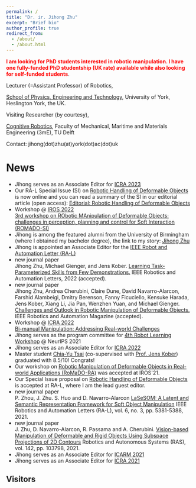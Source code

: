 ```yaml
---
permalink: /
title: "Dr. ir. Jihong Zhu"
excerpt: "Brief bio"
author_profile: true
redirect_from:
  - /about/
  - /about.html
---
```


<span style="color:red"> **I am looking for PhD students interested in robotic manipulation. I have one fully-funded PhD studentship (UK rate) available while also looking for self-funded students**</span>.

Lecturer (=Assistant Professor) of Robotics,

[School of Physics, Engineering and Technology](https://www.york.ac.uk/physics-engineering-technology/),
University of York,
Heslington York, the UK.

Visiting Researcher (by courtesy),

[Cognitive Robotics](https://www.tudelft.nl/en/3me/about/departments/cognitive-robotics-cor/), Faculty of Mechanical, Maritime and Materials Engineering (3mE), TU Delft

Contact: jihong(dot)zhu(at)york(dot)ac(dot)uk




# News
* Jihong serves as an Associate Editor for [ICRA 2023](https://www.icra2023.org/)
* Our RA-L Special Issue (SI) on [Robotic Handling of Deformable Objects](https://www.ieee-ras.org/publications/ra-l/special-issues/cfp-robotic-handling-of-deformable-objects) is now online and you can read a summary of the SI in our editorial article (open access): [Editorial: Robotic Handling of Deformable Objects](https://ieeexplore.ieee.org/document/9823380)
* Workshop @ [IROS 2022](https://iros2022.org/) <br>
  [3rd workshop on RObotic MAnipulation of Deformable Objects: challenges in perception, planning and control for Soft Interaction (ROMADO-SI)](https://romado-workshop.github.io/ROMADO2022/)
* Jihong is among the featured alumni from the University of Birmingham (where I obtained my bachelor degree), the link to my story: [Jihong Zhu](https://www.birmingham.ac.uk/university/colleges/eps/eps-community/alumni-profiles-new/eese/jihong-zhu.aspx)
* Jihong is appointed an Associate Editor for the [IEEE Robot and Automation Letter (RA-L)](https://www.ieee-ras.org/publications/ra-l)
* new journal paper<br>
  Jihong Zhu, Michael Gienger, and Jens Kober. [Learning Task-Parameterized Skills from Few Demonstrations.](https://arxiv.org/pdf/2201.09975.pdf) IEEE Robotics and Automation Letters, 2022 (accepted).
* new journal paper<br>
   Jihong Zhu, Andrea Cherubini, Claire Dune, David Navarro-Alarcon, Farshid Alambeigi, Dmitry Berenson, Fanny Ficuciello, Kensuke Harada, Jens Kober, Xiang Li, Jia Pan, Wenzhen Yuan, and Michael Gienger. [Challenges and Outlook in Robotic Manipulation of Deformable Objects.](https://arxiv.org/pdf/2105.01767.pdf) IEEE Robotics and Automation Magazine (accepted).
* Workshop @ [ICRA 2022](https://www.icra2022.org/) <br>
  [Bi-manual Manipulation: Addressing Real-world Challenges](https://sites.google.com/view/bm4rw/home)
* Jihong serves as the program committee for [4th Robot Learning Workshop](http://www.robot-learning.ml/2021/) @ NeurIPS 2021
* Jihong serves as an Associate Editor for [ICRA 2022](http://www.icra2022.org/)  
* Master student [Chia-Yu Tsai](https://www.linkedin.com/in/chia-yu-tsai/) (co-supervised with [Prof. Jens Kober](http://www.jenskober.de/)) graduated with 8.5/10! Congrats!
* Our workshop on [Robotic Manipulation of Deformable Objects in Real-world Applications (RoMaDO-RA)](https://adkoessler.github.io/romadora-workshop/) was accepted at IROS'21.
* Our Special Issue proposal on [Robotic Handling of Deformable Objects](https://www.ieee-ras.org/publications/ra-l/special-issues/cfp-robotic-handling-of-deformable-objects) is accepted at RA-L, where I am the lead guest editor.
* new journal paper<br>
   P. Zhou, J. Zhu. S. Huo and D. Navarro-Alarcon [LaSeSOM: A Latent and Semantic Representation Framework for Soft Object Manipulation](https://arxiv.org/pdf/2012.05412.pdf) IEEE Robotics and Automation Letters (RA-L), vol. 6, no. 3, pp. 5381-5388, 2021.
* new journal paper<br>
   J. Zhu, D. Navarro-Alarcon, R. Passama and A. Cherubini. [Vision-based Manipulation of Deformable and Rigid Objects Using Subspace Projections of 2D Contours](https://arxiv.org/abs/2006.09023) Robotics and Autonomous Systems (RAS), vol. 142, pp. 103798, 2021.
* Jihong serves as an Associate Editor for [ICARM 2021](http://www.ieee-arm.org/)
* Jihong serves as an Associate Editor for [ICRA 2021](http://www.icra2021.org/)

## Visitors
<div style="display:inline-block;width:300px;"><script type="text/javascript" src="//rf.revolvermaps.com/0/0/7.js?i=5s2tz6kw2w2&amp;m=0&amp;c=ff0000&amp;cr1=ffffff&amp;sx=0" async="async"></script></div>
